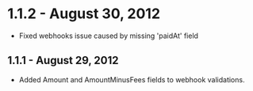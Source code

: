 # 1.1.2 - August 30, 2012

- Fixed webhooks issue caused by missing 'paidAt' field

## 1.1.1 - August 29, 2012

- Added Amount and AmountMinusFees fields to webhook validations.


